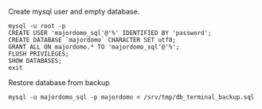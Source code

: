 Create mysql user and empty database.
```
mysql -u root -p
CREATE USER 'majordomo_sql'@'%' IDENTIFIED BY 'password';
CREATE DATABASE `majordomo` CHARACTER SET utf8;
GRANT ALL ON majordomo.* TO 'majordomo_sql'@'%';
FLUSH PRIVILEGES;
SHOW DATABASES;
exit
```
Restore database from backup
```
mysql -u majordomo_sql -p majordomo < /srv/tmp/db_terminal_backup.sql
```
